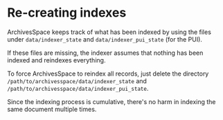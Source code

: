 # Re-creating indexes

ArchivesSpace keeps track of what has been indexed by using the files
under `data/indexer_state` and `data/indexer_pui_state` (for the PUI).

If these files are missing, the indexer assumes that nothing has been indexed and reindexes everything.

To force ArchivesSpace to reindex all records, just delete the
directory `/path/to/archivesspace/data/indexer_state` and `/path/to/archivesspace/data/indexer_pui_state`.  

Since the indexing process is cumulative, there's no harm in indexing the same
document multiple times.
